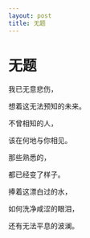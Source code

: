 ```yaml
---
layout: post
title: 无题   
---
```


# 无题

我已无意悲伤，

想着这无法预知的未来。

不曾相知的人，

该在何地与你相见。

那些熟悉的，

都已经变了样子。

捧着这漂白过的水，

如何洗净咸涩的眼泪，

还有无法平息的波澜。
